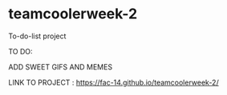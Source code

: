 # teamcoolerweek-2
To-do-list project 

TO DO: 

ADD SWEET GIFS AND MEMES 

LINK TO PROJECT : https://fac-14.github.io/teamcoolerweek-2/
